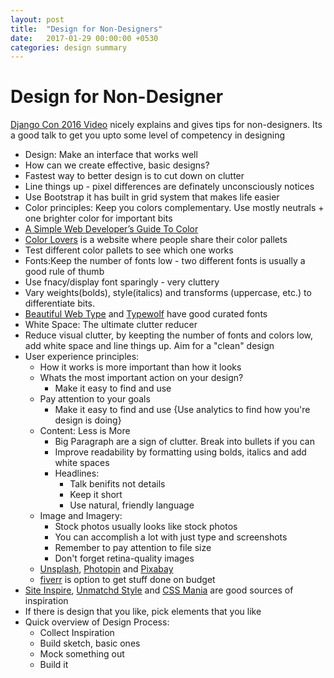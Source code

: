 ```yaml
---
layout: post
title:  "Design for Non-Designers"
date:   2017-01-29 00:00:00 +0530
categories: design summary
---
```


# Design for Non-Designer 

[Django Con 2016 Video](https://www.youtube.com/watch?v=-JQBfUnYxXA) nicely explains and gives tips for non-designers. Its a good talk to get you upto some level of competency in designing

- Design: Make an interface that works well
- How can we create effective, basic designs?
- Fastest way to better design is to cut down on clutter
- Line things up - pixel differences are definately unconsciously notices
- Use Bootstrap it has built in grid system that makes life easier
- Color principles: Keep you colors complementary. Use mostly neutrals + one brighter color for important bits
- [A Simple Web Developer’s Guide To Color](https://www.smashingmagazine.com/2016/04/web-developer-guide-color/)
- [Color Lovers](http://www.colourlovers.com/) is a website where people share their color pallets
- Test different color pallets to see which one works
- Fonts:Keep the number of fonts low - two different fonts is usually a good rule of thumb
- Use fnacy/display font sparingly - very cluttery
- Vary weights(bolds), style(italics) and transforms (uppercase, etc.) to differentiate bits. 
- [Beautiful Web Type](http://chad.is/beautiful-web-type/) and [Typewolf](https://www.typewolf.com/) have good curated fonts
- White Space: The ultimate clutter reducer
- Reduce visual clutter, by keepting the number of fonts and colors low, add white space and line things up. Aim for a "clean" design
- User experience principles:
	- How it works is more important than how it looks
	- Whats the most important action on your design?
		- Make it easy to find and use
	- Pay attention to your goals
		- Make it easy to find and use {Use analytics to find how you're design is doing}
	- Content: Less is More
		- Big Paragraph are a sign of clutter. Break into bullets if you can
		- Improve readability by formatting using bolds, italics and add white spaces
		- Headlines:
			- Talk benifits not details
			- Keep it short
			- Use natural, friendly language
	- Image and Imagery:
		- Stock photos usually looks like stock photos
		- You can accomplish a lot with just type and screenshots
		- Remember to pay attention to file size
		- Don't forget retina-quality images
	- [Unsplash](https://unsplash.com/), [Photopin](http://photopin.com/) and [Pixabay](https://pixabay.com/)
	- [fiverr](http://fiverr.com/) is option to get stuff done on budget
- [Site Inspire](https://www.siteinspire.com/), [Unmatchd Style](http://unmatchedstyle.com/) and [CSS Mania](http://www.cssmania.com/) are good sources of inspiration
- If there is design that you like, pick elements that you like
- Quick overview of Design Process:
	- Collect Inspiration
	- Build sketch, basic ones
	- Mock something out
	- Build it